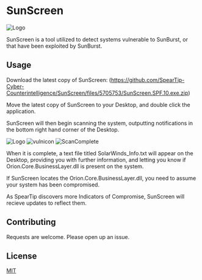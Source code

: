 # SunScreen
![Logo](https://www.speartip.com/wp-content/uploads/2020/12/Copy-of-sunburst-3.png)

SunScreen is a tool utilized to detect systems vulnerable to SunBurst, or that have been exploited by SunBurst.

## Usage

Download the latest copy of SunScreen: (https://github.com/SpearTip-Cyber-Counterintelligence/SunScreen/files/5705753/SunScreen.SPF.10.exe.zip)

Move the latest copy of SunScreen to your Desktop, and double click the application.

SunScreen will then begin scanning the system, outputting notifications in the bottom right hand corner of the Desktop.

![Logo](https://speartiplogo.s3.amazonaws.com/begin_Scan.png)
![vulnicon](https://speartiplogo.s3.amazonaws.com/vulnerable.png)
![ScanComplete](https://speartiplogo.s3.amazonaws.com/complete.png)

When it is complete, a text file titled SolarWinds_Info.txt will appear on the Desktop, providing you with further information, and letting you know if Orion.Core.BusinessLayer.dll is present on the system.

If SunScreen locates the Orion.Core.BusinessLayer.dll, you need to assume your system has been compromised. 

As SpearTip discovers more Indicators of Compromise, SunScreen will recieve updates to reflect them.


## Contributing
Requests are welcome. Please open up an issue.
## License
[MIT](https://choosealicense.com/licenses/mit/)
